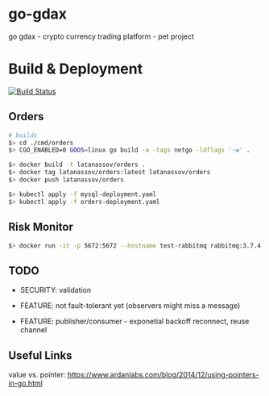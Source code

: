 # go-gdax
go gdax - crypto currency trading platform - pet project

# Build & Deployment

[![Build Status](https://travis-ci.org/LAtanassov/godax.svg?branch=master)](https://travis-ci.org/LAtanassov/godax)

## Orders

```sh
# builds
$> cd ./cmd/orders
$> CGO_ENABLED=0 GOOS=linux go build -a -tags netgo -ldflags '-w' .

$> docker build -t latanassov/orders .
$> docker tag latanassov/orders:latest latanassov/orders
$> docker push latanassov/orders

$> kubectl apply -f mysql-deployment.yaml
$> kubectl apply -f orders-deployment.yaml
```

## Risk Monitor

```sh
$> docker run -it -p 5672:5672 --hostname test-rabbitmq rabbitmq:3.7.4

```

## TODO

* SECURITY: validation

* FEATURE: not fault-tolerant yet (observers might miss a message)
* FEATURE: publisher/consumer - exponetial backoff reconnect, reuse channel

## Useful Links

value vs. pointer: https://www.ardanlabs.com/blog/2014/12/using-pointers-in-go.html